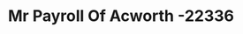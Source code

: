 ---
f_zip-code: 30102
f_state-code: GA
title: Mr Payroll Of Acworth -22336
f_phone: 770-974-9822
f_city-only: Acworth
f_address: 5265 Glade Road Southeast Acworth
f_location-unique-id: '22336'
slug: mr-payroll-of-acworth--22336
updated-on: '2024-05-30T13:46:58.046Z'
created-on: '2024-05-30T13:36:59.803Z'
published-on: '2024-05-30T13:54:32.469Z'
f_city-state: cms/city/acworth-ga.md
f_company: cms/company/mr-payroll-of-acworth-.md
f_state: cms/state/georgia.md
layout: '[payday-loan].html'
tags: payday-loan
---